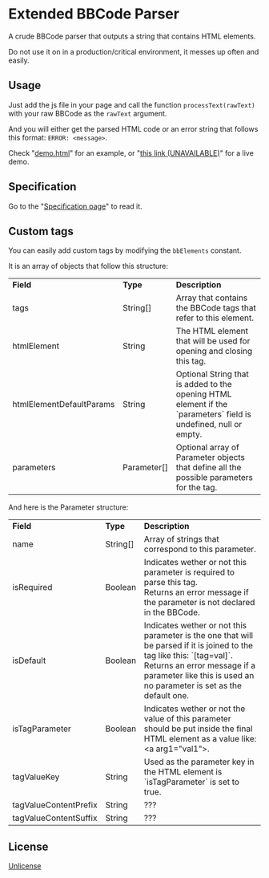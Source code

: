 # Extended BBCode Parser

A crude BBCode parser that outputs a string that contains HTML elements.

Do not use it on in a production/critical environment, it messes up often and easily.

## Usage

Just add the js file in your page and call the function `processText(rawText)` with your raw BBCode as the `rawText` argument.

And you will either get the parsed HTML code or an error string that follows this format: `ERROR: <message>`.

Check "[demo.html](demo.html)" for an example, or "[this link (UNAVAILABLE)]()" for a live demo.

## Specification

Go to the "[Specification page](specification.md)" to read it.

## Custom tags

You can easily add custom tags by modifying the `bbElements` constant.

It is an array of objects that follow this structure:
<table>
	<tr>
		<td><b>Field</b></td>
		<td><b>Type</b></td>
		<td><b>Description</b></td>
	</tr>
	<tr>
		<td>tags</td>
		<td>String[]</td>
		<td>Array that contains the BBCode tags that refer to this element.</td>
	</tr>
	<tr>
		<td>htmlElement</td>
		<td>String</td>
		<td>The HTML element that will be used for opening and closing this tag.</td>
	</tr>
	<tr>
		<td>htmlElementDefaultParams</td>
		<td>String</td>
		<td>Optional String that is added to the opening HTML element if the `parameters` field is undefined, null or empty.</td>
	</tr>
	<tr>
		<td>parameters</td>
		<td>Parameter[]</td>
		<td>Optional array of Parameter objects that define all the possible parameters for the tag.</td>
	</tr>
</table>

And here is the Parameter structure:
<table>
	<tr>
		<td><b>Field</b></td>
		<td><b>Type</b></td>
		<td><b>Description</b></td>
	</tr>
	<tr>
		<td>name</td>
		<td>String[]</td>
		<td>Array of strings that correspond to this parameter.</td>
	</tr>
	<tr>
		<td>isRequired</td>
		<td>Boolean</td>
		<td>
			Indicates wether or not this parameter is required to parse this tag.<br>
			Returns an error message if the parameter is not declared in the BBCode.
		</td>
	</tr>
	<tr>
		<td>isDefault</td>
		<td>Boolean</td>
		<td>
			Indicates wether or not this parameter is the one that will be parsed if it is joined to the tag like this: `[tag=val]`.<br>
			Returns an error message if a parameter like this is used an no parameter is set as the default one.
		</td>
	</tr>
	<tr>
		<td>isTagParameter</td>
		<td>Boolean</td>
		<td>Indicates wether or not the value of this parameter should be put inside the final HTML element as a value like: &lt;a arg1="val1"&gt;.</td>
	</tr>
	<tr>
		<td>tagValueKey</td>
		<td>String</td>
		<td>Used as the parameter key in the HTML element is `isTagParameter` is set to true.</td>
	</tr>
	<tr>
		<td>tagValueContentPrefix</td>
		<td>String</td>
		<td>???</td>
	</tr>
	<tr>
		<td>tagValueContentSuffix</td>
		<td>String</td>
		<td>???</td>
	</tr>
</table>


## License

[Unlicense](LICENSE)

